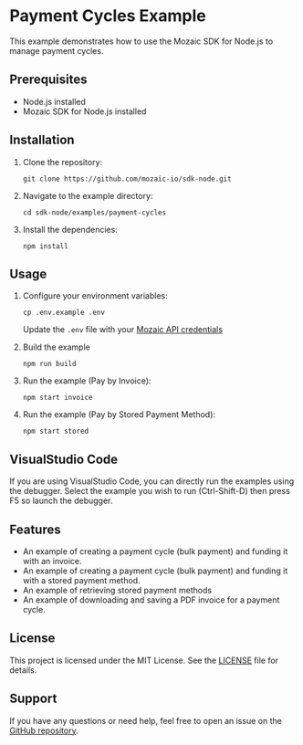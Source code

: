 # Payment Cycles Example

This example demonstrates how to use the Mozaic SDK for Node.js to manage payment cycles.

## Prerequisites

- Node.js installed
- Mozaic SDK for Node.js installed

## Installation

1. Clone the repository:
    ```
    git clone https://github.com/mozaic-io/sdk-node.git
    ```
2. Navigate to the example directory:
    ```
    cd sdk-node/examples/payment-cycles
    ```
3. Install the dependencies:
    ```
    npm install
    ```

## Usage

1. Configure your environment variables:
    ```
    cp .env.example .env
    ```
    Update the `.env` file with your [Mozaic API credentials](https://app.sandbox.mozaic.io/account/api-keys)

2. Build the example
    ```
    npm run build
    ```

3. Run the example (Pay by Invoice):
    ```
    npm start invoice
    ```

4. Run the example (Pay by Stored Payment Method):
    ```
    npm start stored
    ```

## VisualStudio Code

If you are using VisualStudio Code, you can directly run the examples using the debugger. Select
the example you wish to run (Ctrl-Shift-D) then press F5 so launch the debugger.

## Features

- An example of creating a payment cycle (bulk payment) and funding it with an invoice.
- An example of creating a payment cycle (bulk payment) and funding it with a stored payment method.
- An example of retrieving stored payment methods
- An example of downloading and saving a PDF invoice for a payment cycle.

## License

This project is licensed under the MIT License. See the [LICENSE](../../LICENSE) file for details.

## Support

If you have any questions or need help, feel free to open an issue on the [GitHub repository](https://github.com/your-repo/sdk-node/issues).
